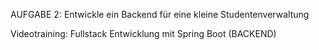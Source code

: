 AUFGABE 2: Entwickle ein Backend für eine kleine Studentenverwaltung

Videotraining: Fullstack Entwicklung mit Spring Boot (BACKEND)

